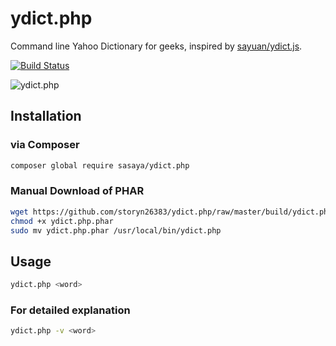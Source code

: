 # ydict.php

Command line Yahoo Dictionary for geeks, inspired by [sayuan/ydict.js](https://github.com/sayuan/ydict.js/).

[![Build Status](https://github.com/storyn26383/ydict.php/actions/workflows/tests.yml/badge.svg?branch=master)](https://github.com/storyn26383/ydict.php/actions/workflows/tests.yml)

![ydict.php](https://i.imgur.com/kzC0qcc.png)

## Installation

### via Composer

```bash
composer global require sasaya/ydict.php
```

### Manual Download of PHAR

```bash
wget https://github.com/storyn26383/ydict.php/raw/master/build/ydict.php.phar
chmod +x ydict.php.phar
sudo mv ydict.php.phar /usr/local/bin/ydict.php
```

## Usage

```bash
ydict.php <word>
```

### For detailed explanation

```bash
ydict.php -v <word>
```
